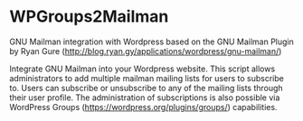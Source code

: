 WPGroups2Mailman
================

GNU Mailman integration with Wordpress based on the GNU Mailman Plugin by Ryan Gure (http://blog.ryan.gy/applications/wordpress/gnu-mailman/)

Integrate GNU Mailman into your Wordpress website.  This script allows administrators to add multiple mailman mailing lists for users to subscribe to.  Users can subscribe or unsubscribe to any of the mailing lists through their user profile.
The administration of subscriptions is also possible via WordPress Groups (https://wordpress.org/plugins/groups/) capabilities.
